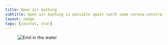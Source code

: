 ```yaml
---
title: Open air bathing
subtitle: Open air bathing is possible again (with some corona-constraints)
layout: image
tags: [journal, star]
---
```

<figure>
<img src="/img/journal/IMG_1258.jpg" alt="Emil in the water">
</figure>